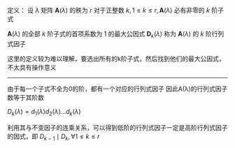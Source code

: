 定义：
设 $\lambda$ 矩阵 $\mathbf{A}(\lambda)$ 的秩为 $r$ 
对于正整数 $k, 1 \leq k \leq r, \mathbf{A}(\lambda)$ 必有非零的 $k$ 阶子式

$\mathbf{A}(\lambda)$ 的全部 $k$ 阶子式的首项系数为 1 的最大公因式 $\mathbf{D}_k(\lambda)$ 称为 $\mathbf{A}(\lambda)$ 的 $k$ 阶行列式因子 

这里的定义较为难以理解，要选出所有的k阶子式，然后找到他们的最大公因式，不太具有操作意义

---
由于每一个子式不全为0的阶，都有一个对应的行列式因子
因此A(λ)的行列式因子数等于其阶数

$D_{k}(\lambda)=d_{1}(\lambda)d_{2}(\lambda)\dots d_{k}(\lambda)$

利用其与不变因子的连乘关系，可以得到低阶的行列式因子一定是高阶行列式因子的因式，即
$D_{k-1}\mid D_{k},\forall 1\leq k\leq r$









 






